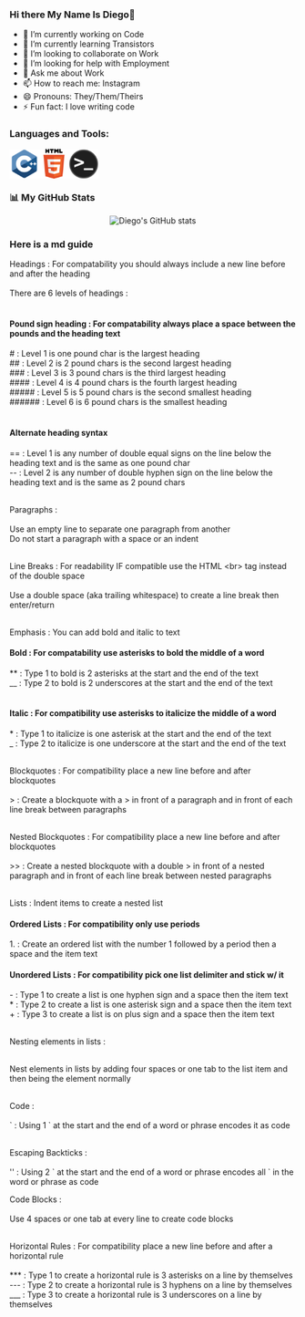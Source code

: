 
### Hi there My Name Is Diego👋

<!--
**Diego-Esquivel/Diego-Esquivel** is a ✨ _special_ ✨ repository because its `README.md` (this file) appears on your GitHub profile.

Here are some ideas to get you started:
-->
- 🔭 I’m currently working on Code
- 🌱 I’m currently learning Transistors
- 👯 I’m looking to collaborate on Work
- 🤔 I’m looking for help with Employment
- 💬 Ask me about Work
- 📫 How to reach me: Instagram
- 😄 Pronouns: They/Them/Theirs
- ⚡ Fun fact: I love writing code


### Languages and Tools:

<p align="center"><a href="https://github.com/github/explore/blob/main/topics/cpp/cpp.png"><img align="left" alt="C++" width="52px" src="https://raw.githubusercontent.com/github/explore/main/topics/cpp/cpp.png"/></a><a href="https://github.com/github/explore/blob/main/topics/html/html.png"><img align="left" alt="HTML 5" width="52px" src="https://raw.githubusercontent.com/github/explore/main/topics/html/html.png"/></a><a href="https://github.com/github/explore/blob/main/topics/terminal/terminal.png"><img align="left" alt="Terminal" width="52px" src="https://raw.githubusercontent.com/github/explore/main/topics/terminal/terminal.png"/></a></p>
<!--<img align="left" alt="Visual Studio Code" width="52px" src="https://raw.githubusercontent.com/github/explore/80688e429a7d4ef2fca1e82350fe8e3517d3494d/topics/visual-studio-code/visual-studio-code.png" /-->
<br />
<br />
<br />
         

### 📊 My GitHub Stats

<p align="center"> <img src="https://github-readme-stats.vercel.app/api?username=Diego-Esquivel&show_icons=true&theme=gotham" alt="Diego's GitHub stats" />

### Here is a md guide

Headings : For compatability you should always include a new line before and after the heading  
<br>
There are 6 levels of headings :  
<br>

#### Pound sign heading : For compatability always place a space between the pounds and the heading text  

\# : Level 1 is one pound char is the largest heading  
\#\# : Level 2 is 2 pound chars is the second largest heading  
\#\#\# : Level 3 is 3 pound chars is the third largest heading  
\#\#\#\# : Level 4 is 4 pound chars is the fourth largest heading  
\#\#\#\#\# : Level 5 is 5 pound chars is the second smallest heading  
\#\#\#\#\#\# : Level 6 is 6 pound chars is the smallest heading  
<br>

#### Alternate heading syntax  

\=\= : Level 1 is any number of double equal signs on the line below the heading text and is the same as one pound char  
\-\- : Level 2 is any number of double hyphen sign on the line below the heading text and is the same as 2 pound chars  
<br>

Paragraphs :  
<br>
Use an empty line to separate one paragraph from another  
Do not start a paragraph with a space or an indent  
<br>         

Line Breaks : For readability IF compatible use the HTML \<br> tag instead of the double space  
<br>
         Use a double space \(aka trailing whitespace) to create a line break then enter/return  
<br>

Emphasis : You can add bold and italic to text  

#### Bold : For compatability use asterisks to bold the middle of a word  

\*\* : Type 1 to bold is 2 asterisks at the start and the end of the text  
\_\_ : Type 2 to bold is 2 underscores at the start and the end of the text  
<br>

#### Italic : For compatibility use asterisks to italicize the middle of a word  

\* : Type 1 to italicize is one asterisk at the start and the end of the text  
\_ : Type 2 to italicize is one underscore at the start and the end of the text  
<br>

Blockquotes : For compatibility place a new line before and after blockquotes  
<br>
\> : Create a blockquote with a \> in front of a paragraph and in front of each line break between paragraphs  
<br>

Nested Blockquotes : For compatibility place a new line before and after blockquotes  
<br>
\>\> : Create a nested blockquote with a double \> in front of a nested paragraph and in front of each line break between nested paragraphs  
<br>

Lists : Indent items to create a nested list
<br>

#### Ordered Lists : For compatibility only use periods  

1\. : Create an ordered list with the number 1 followed by a period then a space and the item text
<br>

#### Unordered Lists : For compatibility pick one list delimiter and stick w/ it  

\- : Type 1 to create a list is one hyphen sign and a space then the item text  
\* : Type 2 to create a list is one asterisk sign and a space then the item text  
\+ : Type 3 to create a list is on plus sign and a space then the item text  
<br>

Nesting elements in lists :  
<br>

Nest elements in lists by adding four spaces or one tab to the list item and then being the element normally  
<br>

Code :  
<br>
\` : Using 1 \` at the start and the end of a word or phrase encodes it as code  
<br>

Escaping Backticks :  
<br>
\'\' : Using 2 \` at the start and the end of a word or phrase encodes all \` in the word or phrase as code
<br>

Code Blocks :  
<br>
Use 4 spaces or one tab at every line to create code blocks  
<br>

Horizontal Rules : For compatibility place a new line before and after a horizontal rule  
<br>
\*\*\* : Type 1 to create a horizontal rule is 3 asterisks on a line by themselves  
\-\-\- : Type 2 to create a horizontal rule is 3 hyphens on a line by themselves  
\_\_\_ : Type 3 to create a horizontal rule is 3 underscores on a line by themselves  
